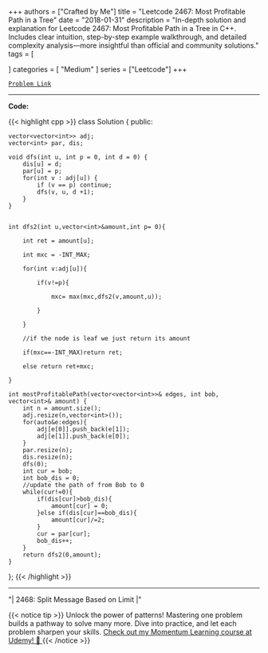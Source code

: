 
+++
authors = ["Crafted by Me"]
title = "Leetcode 2467: Most Profitable Path in a Tree"
date = "2018-01-31"
description = "In-depth solution and explanation for Leetcode 2467: Most Profitable Path in a Tree in C++. Includes clear intuition, step-by-step example walkthrough, and detailed complexity analysis—more insightful than official and community solutions."
tags = [
    
]
categories = [
    "Medium"
]
series = ["Leetcode"]
+++



[`Problem Link`](https://leetcode.com/problems/most-profitable-path-in-a-tree/description/)

---

**Code:**

{{< highlight cpp >}}
class Solution {
public:
    
    vector<vector<int>> adj;
    vector<int> par, dis;
    
    void dfs(int u, int p = 0, int d = 0) {
        dis[u] = d;
        par[u] = p;
        for(int v : adj[u]) {
            if (v == p) continue;
            dfs(v, u, d +1);
        }
    }
    
     
    int dfs2(int u,vector<int>&amount,int p= 0){

        int ret = amount[u];

        int mxc = -INT_MAX;

        for(int v:adj[u]){

            if(v!=p){

                mxc= max(mxc,dfs2(v,amount,u));

            }

        }

		//if the node is leaf we just return its amount

        if(mxc==-INT_MAX)return ret;

        else return ret+mxc;

    }
    
    int mostProfitablePath(vector<vector<int>>& edges, int bob, vector<int>& amount) {
        int n = amount.size();
        adj.resize(n,vector<int>());
        for(auto&e:edges){
            adj[e[0]].push_back(e[1]);
            adj[e[1]].push_back(e[0]);
        }
        par.resize(n);
        dis.resize(n);
        dfs(0);
        int cur = bob;
        int bob_dis = 0;
		//update the path of from Bob to 0
        while(cur!=0){
            if(dis[cur]>bob_dis){
                amount[cur] = 0;
            }else if(dis[cur]==bob_dis){
                amount[cur]/=2;
            }
            cur = par[cur];
            bob_dis++;
        }
        return dfs2(0,amount);
    }
    
};
{{< /highlight >}}


---


"| 2468: Split Message Based on Limit |"

{{< notice tip >}}
Unlock the power of patterns! Mastering one problem builds a pathway to solve many more. Dive into practice, and let each problem sharpen your skills. [Check out my Momentum Learning course at Udemy! 🚀 ](https://www.udemy.com/course/algorithms-and-data-structures-in-cpp/)
{{< /notice >}}

